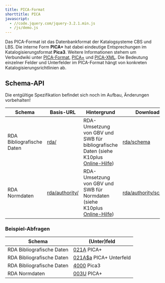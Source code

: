 ```yaml
---
title: PICA-Format
shorttitle: PICA
javascript:
  - //code.jquery.com/jquery-3.2.1.min.js
  - /js/demo.js
---
```


Das PICA-Format ist das Datenbankformat der Katalogsysteme CBS und LBS.  Die
interne Form **PICA+** hat dabei eindeutige Entsprechungen im
Katalogisierungsformat **Pica3**. Weitere Informationen stehem um Verbundwiki
unter [PICA-Format](https://verbundwiki.gbv.de/display/VZG/PICA-Format),
[PICA+](https://verbundwiki.gbv.de/pages/viewpage.action?pageId=40009828) und
[PICA-XML](https://verbundwiki.gbv.de/display/VZG/PICA+XML+Version+1.0).  Die
Bedeutung einzelner Felder und Unterfelder im PICA-Format hängt von konkreten
Katalogisierungsrichtlinien ab.

## Schema-API

<div class="alert alert-warning" role="alert">
  Die entgültige Spezifikation befindet sich noch im Aufbau, Änderungen vorbehalten!
</div>

<table class="table">
  <thead>
  <tr>
    <th>Schema</th>
    <th>Basis-URL</th>
    <th>Hintergrund</th>
    <th>Download</th>
  </tr>
  </thead>
  <tbody>
  <tr>
    <td>RDA Bibliografische Daten</td>
    <td><a href="pica/rda/">rda/</a></td>
    <td>RDA-Umsetzung von GBV und SWB für bibliografische Daten
      (siehe K10plus
      <a href="http://swbtools.bsz-bw.de/cgi-bin/help.pl?cmd=help&amp;verbund=GBV&amp;regelwerk=RDA">Online-Hilfe</a>)
    </td>
    <td><a href="pica/rda/schema">rda/schema</a></td>
  </tr>
  <tr>
    <td>RDA Normdaten</td>
    <td><a href="pica/rda/authority/">rda/authority/</a></td>
    <td>RDA-Umsetzung von GBV und SWB für Normdaten
      (siehe K10plus
      <a href="http://swbtools.bsz-bw.de/cgi-bin/help.pl?cmd=help&amp;verbund=GBV&amp;regelwerk=RDA">Online-Hilfe</a>)
    </td>
    <td><a href="pica/rda/authority/schema">rda/authority/schema</a></td>
  </tr>
  </tbody>
</table>

<h3>Beispiel-Abfragen</h3>
<table class="table">
  <thead>
  <tr>
    <th>Schema</th>
    <th>(Unter)feld</th>
  </tr>
  </thead>
  <tbody>
  <tr>
    <td>RDA Bibliografische Daten</td>
    <td><a href="pica/rda/021A" class="demo">021A</a> PICA+</td>
  </tr><tr>
    <td>RDA Bibliografische Daten</td>
    <td><a href="pica/rda/021A$a" class="demo">021A$a</a> PICA+ Unterfeld</td>
  </tr><tr>
    <td>RDA Bibliografische Daten</td>
    <td><a href="pica/rda/4000" class="demo">4000</a> Pica3</td>
  </tr><tr>
    <td>RDA Normdaten</td>
    <td><a href="pica/rda/authority/003U" class="demo">003U</a> PICA+</td>
  </tr>
  </tbody>
</table>
<div id="demo" style="display: none;">
  <h4>Antwort</h4>
  <p id="demo-url"><b>Url</b> <a></a></p>
  <pre id="demo-output"><code></code></pre>
</div>

